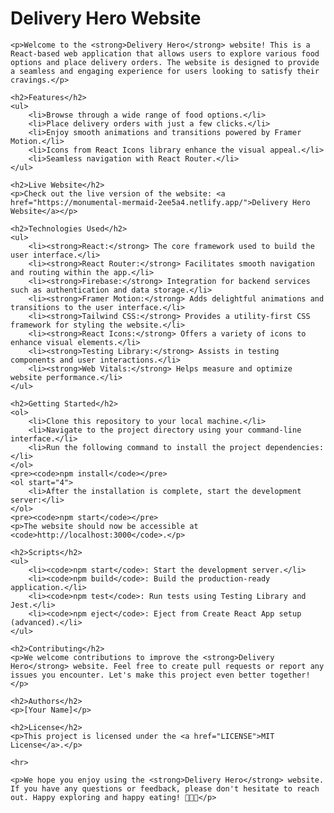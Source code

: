 <!DOCTYPE html>
<html>

<head>

</head>

<body>
    <h1>Delivery Hero Website</h1>

    <p>Welcome to the <strong>Delivery Hero</strong> website! This is a React-based web application that allows users to explore various food options and place delivery orders. The website is designed to provide a seamless and engaging experience for users looking to satisfy their cravings.</p>

    <h2>Features</h2>
    <ul>
        <li>Browse through a wide range of food options.</li>
        <li>Place delivery orders with just a few clicks.</li>
        <li>Enjoy smooth animations and transitions powered by Framer Motion.</li>
        <li>Icons from React Icons library enhance the visual appeal.</li>
        <li>Seamless navigation with React Router.</li>
    </ul>

    <h2>Live Website</h2>
    <p>Check out the live version of the website: <a href="https://monumental-mermaid-2ee5a4.netlify.app/">Delivery Hero Website</a></p>

    <h2>Technologies Used</h2>
    <ul>
        <li><strong>React:</strong> The core framework used to build the user interface.</li>
        <li><strong>React Router:</strong> Facilitates smooth navigation and routing within the app.</li>
        <li><strong>Firebase:</strong> Integration for backend services such as authentication and data storage.</li>
        <li><strong>Framer Motion:</strong> Adds delightful animations and transitions to the user interface.</li>
        <li><strong>Tailwind CSS:</strong> Provides a utility-first CSS framework for styling the website.</li>
        <li><strong>React Icons:</strong> Offers a variety of icons to enhance visual elements.</li>
        <li><strong>Testing Library:</strong> Assists in testing components and user interactions.</li>
        <li><strong>Web Vitals:</strong> Helps measure and optimize website performance.</li>
    </ul>

    <h2>Getting Started</h2>
    <ol>
        <li>Clone this repository to your local machine.</li>
        <li>Navigate to the project directory using your command-line interface.</li>
        <li>Run the following command to install the project dependencies:</li>
    </ol>
    <pre><code>npm install</code></pre>
    <ol start="4">
        <li>After the installation is complete, start the development server:</li>
    </ol>
    <pre><code>npm start</code></pre>
    <p>The website should now be accessible at <code>http://localhost:3000</code>.</p>

    <h2>Scripts</h2>
    <ul>
        <li><code>npm start</code>: Start the development server.</li>
        <li><code>npm build</code>: Build the production-ready application.</li>
        <li><code>npm test</code>: Run tests using Testing Library and Jest.</li>
        <li><code>npm eject</code>: Eject from Create React App setup (advanced).</li>
    </ul>

    <h2>Contributing</h2>
    <p>We welcome contributions to improve the <strong>Delivery Hero</strong> website. Feel free to create pull requests or report any issues you encounter. Let's make this project even better together!</p>

    <h2>Authors</h2>
    <p>[Your Name]</p>

    <h2>License</h2>
    <p>This project is licensed under the <a href="LICENSE">MIT License</a>.</p>

    <hr>

    <p>We hope you enjoy using the <strong>Delivery Hero</strong> website. If you have any questions or feedback, please don't hesitate to reach out. Happy exploring and happy eating! 🍔🍕🍰</p>
</body>

</html>
